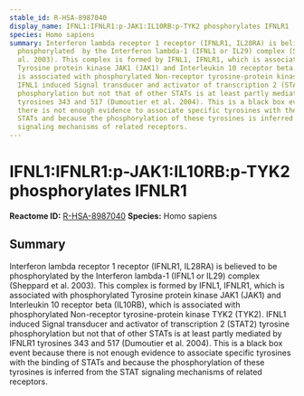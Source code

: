 ```yaml
---
stable_id: R-HSA-8987040
display_name: IFNL1:IFNLR1:p-JAK1:IL10RB:p-TYK2 phosphorylates IFNLR1
species: Homo sapiens
summary: Interferon lambda receptor 1 receptor (IFNLR1, IL28RA) is believed to be
  phosphorylated  by the Interferon lambda-1 (IFNL1 or IL29) complex (Sheppard et
  al. 2003). This complex is formed by IFNL1, IFNLR1, which is associated with phosphorylated
  Tyrosine protein kinase JAK1 (JAK1) and Interleukin 10 receptor beta (IL10RB), which
  is associated with phosphorylated Non-receptor tyrosine-protein kinase TYK2 (TYK2).
  IFNL1 induced Signal transducer and activator of transcription 2 (STAT2) tyrosine
  phosphorylation but not that of other STATs is at least partly mediated by IFNLR1
  tyrosines 343 and 517 (Dumoutier et al. 2004). This is a black box event because
  there is not enough evidence to associate specific tyrosines with the binding of
  STATs and because the phosphorylation of these tyrosines is inferred from the STAT
  signaling mechanisms of related receptors.
---
```


# IFNL1:IFNLR1:p-JAK1:IL10RB:p-TYK2 phosphorylates IFNLR1
**Reactome ID:** [R-HSA-8987040](https://reactome.org/content/detail/R-HSA-8987040)
**Species:** Homo sapiens

## Summary

Interferon lambda receptor 1 receptor (IFNLR1, IL28RA) is believed to be phosphorylated  by the Interferon lambda-1 (IFNL1 or IL29) complex (Sheppard et al. 2003). This complex is formed by IFNL1, IFNLR1, which is associated with phosphorylated Tyrosine protein kinase JAK1 (JAK1) and Interleukin 10 receptor beta (IL10RB), which is associated with phosphorylated Non-receptor tyrosine-protein kinase TYK2 (TYK2). IFNL1 induced Signal transducer and activator of transcription 2 (STAT2) tyrosine phosphorylation but not that of other STATs is at least partly mediated by IFNLR1 tyrosines 343 and 517 (Dumoutier et al. 2004). This is a black box event because there is not enough evidence to associate specific tyrosines with the binding of STATs and because the phosphorylation of these tyrosines is inferred from the STAT signaling mechanisms of related receptors.
